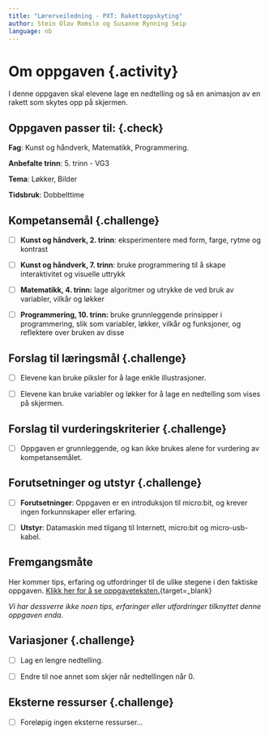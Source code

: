 ```yaml
---
title: "Lærerveiledning - PXT: Rakettoppskyting"
author: Stein Olav Romslo og Susanne Rynning Seip
language: nb
---
```



# Om oppgaven {.activity}

I denne oppgaven skal elevene lage en nedtelling og så en animasjon av en rakett
som skytes opp på skjermen.

## Oppgaven passer til: {.check}

__Fag__: Kunst og håndverk, Matematikk, Programmering.

__Anbefalte trinn__: 5. trinn - VG3

__Tema__: Løkker, Bilder

__Tidsbruk__: Dobbelttime

## Kompetansemål {.challenge}

- [ ] __Kunst og håndverk, 2. trinn__: eksperimentere med form, farge, rytme og kontrast

- [ ] __Kunst og håndverk, 7. trinn__: bruke programmering til å skape interaktivitet og visuelle uttrykk

- [ ] __Matematikk, 4. trinn:__ lage algoritmer og utrykke de ved bruk av variabler, vilkår og løkker

- [ ] __Programmering, 10. trinn:__ bruke grunnleggende prinsipper i programmering, slik som variabler, løkker, vilkår og funksjoner, og reflektere over bruken av disse

## Forslag til læringsmål {.challenge}

- [ ] Elevene kan bruke piksler for å lage enkle illustrasjoner.

- [ ] Elevene kan bruke variabler og løkker for å lage en nedtelling som vises
  på skjermen.

## Forslag til vurderingskriterier {.challenge}

- [ ] Oppgaven er grunnleggende, og kan ikke brukes alene for vurdering av
  kompetansemålet.

## Forutsetninger og utstyr {.challenge}

- [ ] __Forutsetninger__: Oppgaven er en introduksjon til micro:bit, og krever
  ingen forkunnskaper eller erfaring.

- [ ] __Utstyr__: Datamaskin med tilgang til Internett, micro:bit og
  micro-usb-kabel.

## Fremgangsmåte

Her kommer tips, erfaring og utfordringer til de ulike stegene i den faktiske
oppgaven. [Klikk her for å se
oppgaveteksten.](../pxt_rakettoppskytning/pxt_rakettoppskytning.html){target=_blank}

_Vi har dessverre ikke noen tips, erfaringer eller utfordringer tilknyttet denne
oppgaven enda._

## Variasjoner {.challenge}

- [ ] Lag en lengre nedtelling.

- [ ] Endre til noe annet som skjer når nedtellingen når 0.

## Eksterne ressurser {.challenge}

- [ ] Foreløpig ingen eksterne ressurser...
